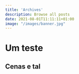 ```yaml
---
title: 'Archives'
description: Browse all posts
date: 2021-08-01T11:11:11+01:00
image: "/images/banner.jpg"
---
```


# Um teste
## Cenas e tal